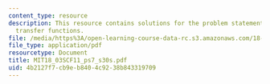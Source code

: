 ```yaml
---
content_type: resource
description: This resource contains solutions for the problem statements related to
  transfer functions.
file: /media/https%3A/open-learning-course-data-rc.s3.amazonaws.com/18-03sc-differential-equations-fall-2011/4b2127f7cb9eb8404c9238b843319709_MIT18_03SCF11_ps7_s30s.pdf
file_type: application/pdf
resourcetype: Document
title: MIT18_03SCF11_ps7_s30s.pdf
uid: 4b2127f7-cb9e-b840-4c92-38b843319709
---
```

